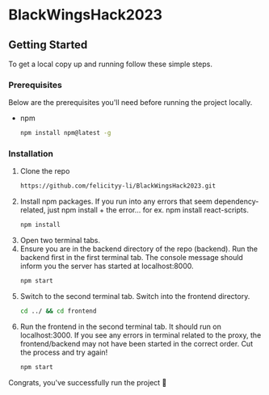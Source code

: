 # BlackWingsHack2023

<!-- GETTING STARTED -->
## Getting Started

To get a local copy up and running follow these simple steps.

### Prerequisites

Below are the prerequisites you'll need before running the project locally.
* npm
  ```sh
  npm install npm@latest -g
  ```

### Installation

1. Clone the repo
   ```sh
   https://github.com/felicityy-li/BlackWingsHack2023.git
   ```
2. Install npm packages. If you run into any errors that seem dependency-related, just npm install + the error... for ex. npm install react-scripts.
   ```sh
   npm install
   ```
3. Open two terminal tabs.
4. Ensure you are in the backend directory of the repo (backend). Run the backend first in the first terminal tab. The console message should inform you 
the server has started at localhost:8000.
   ```sh
   npm start
   ```
5. Switch to the second terminal tab. Switch into the frontend directory.
   ```sh
   cd ../ && cd frontend
   ```
6. Run the frontend in the second terminal tab. It should run on localhost:3000. If you see any errors in terminal related to the proxy, the 
frontend/backend may not have been started in the correct order. Cut the process and try again! 
   ```sh
   npm start
   ```
Congrats, you've successfully run the project :partying_face:

